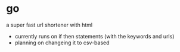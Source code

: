 # go
a super fast url shortener with html
- currently runs on if then statements (with the keywords and urls)
- planning on changeing it to csv-based
